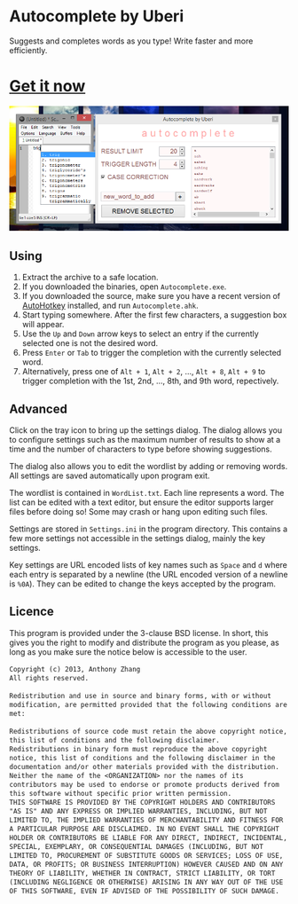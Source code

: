 Autocomplete by Uberi
=====================
Suggests and completes words as you type! Write faster and more efficiently.

# [Get it now](https://github.com/Uberi/Autocomplete/releases/)

![Screenshot](Screenshot.png)

Using
-----

1. Extract the archive to a safe location.
2. If you downloaded the binaries, open `Autocomplete.exe`.
3. If you downloaded the source, make sure you have a recent version of [AutoHotkey](http://www.autohotkey.com/) installed, and run `Autocomplete.ahk`.
4. Start typing somewhere. After the first few characters, a suggestion box will appear.
5. Use the `Up` and `Down` arrow keys to select an entry if the currently selected one is not the desired word.
6. Press `Enter` or `Tab` to trigger the completion with the currently selected word.
7. Alternatively, press one of `Alt + 1`, `Alt + 2`, ..., `Alt + 8`, `Alt + 9` to trigger completion with the 1st, 2nd, ..., 8th, and 9th word, repectively.

Advanced
--------

Click on the tray icon to bring up the settings dialog. The dialog allows you to configure settings such as the maximum number of results to show at a time and the number of characters to type before showing suggestions.

The dialog also allows you to edit the wordlist by adding or removing words. All settings are saved automatically upon program exit.

The wordlist is contained in `WordList.txt`. Each line represents a word. The list can be edited with a text editor, but ensure the editor supports larger files before doing so! Some may crash or hang upon editing such files.

Settings are stored in `Settings.ini` in the program directory. This contains a few more settings not accessible in the settings dialog, mainly the key settings.

Key settings are URL encoded lists of key names such as `Space` and `d` where each entry is separated by a newline (the URL encoded version of a newline is `%0A`). They can be edited to change the keys accepted by the program.

Licence
-------

This program is provided under the 3-clause BSD license. In short, this gives you the right to modify and distribute the program as you please, as long as you make sure the notice below is accessible to the user.

    Copyright (c) 2013, Anthony Zhang
    All rights reserved.
    
    Redistribution and use in source and binary forms, with or without modification, are permitted provided that the following conditions are met:
    
    Redistributions of source code must retain the above copyright notice, this list of conditions and the following disclaimer.
    Redistributions in binary form must reproduce the above copyright notice, this list of conditions and the following disclaimer in the documentation and/or other materials provided with the distribution.
    Neither the name of the <ORGANIZATION> nor the names of its contributors may be used to endorse or promote products derived from this software without specific prior written permission.
    THIS SOFTWARE IS PROVIDED BY THE COPYRIGHT HOLDERS AND CONTRIBUTORS "AS IS" AND ANY EXPRESS OR IMPLIED WARRANTIES, INCLUDING, BUT NOT LIMITED TO, THE IMPLIED WARRANTIES OF MERCHANTABILITY AND FITNESS FOR A PARTICULAR PURPOSE ARE DISCLAIMED. IN NO EVENT SHALL THE COPYRIGHT HOLDER OR CONTRIBUTORS BE LIABLE FOR ANY DIRECT, INDIRECT, INCIDENTAL, SPECIAL, EXEMPLARY, OR CONSEQUENTIAL DAMAGES (INCLUDING, BUT NOT LIMITED TO, PROCUREMENT OF SUBSTITUTE GOODS OR SERVICES; LOSS OF USE, DATA, OR PROFITS; OR BUSINESS INTERRUPTION) HOWEVER CAUSED AND ON ANY THEORY OF LIABILITY, WHETHER IN CONTRACT, STRICT LIABILITY, OR TORT (INCLUDING NEGLIGENCE OR OTHERWISE) ARISING IN ANY WAY OUT OF THE USE OF THIS SOFTWARE, EVEN IF ADVISED OF THE POSSIBILITY OF SUCH DAMAGE.

